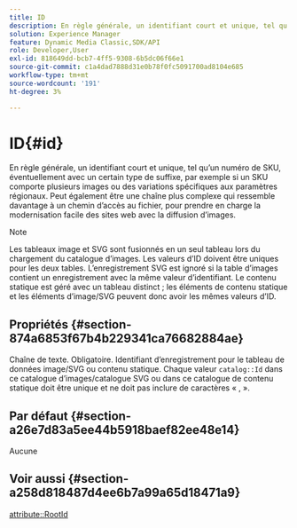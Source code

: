 ```yaml
---
title: ID
description: En règle générale, un identifiant court et unique, tel qu’un numéro de SKU, éventuellement avec un certain type de suffixe, par exemple si un SKU comporte plusieurs images ou des variations spécifiques aux paramètres régionaux.
solution: Experience Manager
feature: Dynamic Media Classic,SDK/API
role: Developer,User
exl-id: 818649dd-bcb7-4ff5-9308-6b5dc06f66e1
source-git-commit: c1a4dad7888d31e0b78f0fc5091700ad8104e685
workflow-type: tm+mt
source-wordcount: '191'
ht-degree: 3%

---
```


# ID{#id}

En règle générale, un identifiant court et unique, tel qu’un numéro de SKU, éventuellement avec un certain type de suffixe, par exemple si un SKU comporte plusieurs images ou des variations spécifiques aux paramètres régionaux. Peut également être une chaîne plus complexe qui ressemble davantage à un chemin d’accès au fichier, pour prendre en charge la modernisation facile des sites web avec la diffusion d’images.

>[!NOTE]
>
>Les tableaux image et SVG sont fusionnés en un seul tableau lors du chargement du catalogue d’images. Les valeurs d’ID doivent être uniques pour les deux tables. L’enregistrement SVG est ignoré si la table d’images contient un enregistrement avec la même valeur d’identifiant. Le contenu statique est géré avec un tableau distinct ; les éléments de contenu statique et les éléments d’image/SVG peuvent donc avoir les mêmes valeurs d’ID.

## Propriétés {#section-874a6853f67b4b229341ca76682884ae}

Chaîne de texte. Obligatoire. Identifiant d’enregistrement pour le tableau de données image/SVG ou contenu statique. Chaque valeur `catalog::Id` dans ce catalogue d’images/catalogue SVG ou dans ce catalogue de contenu statique doit être unique et ne doit pas inclure de caractères « , ».

## Par défaut {#section-a26e7d83a5ee44b5918baef82ee48e14}

Aucune

## Voir aussi {#section-a258d818487d4ee6b7a99a65d18471a9}

[attribute::RootId](../../../../../../is-api/image-catalog/image-serving-api-ref/c-image-catalog-reference/c-attributes-reference/r-rootid.md#reference-13653312925e4a08b90f99961d53f546)
